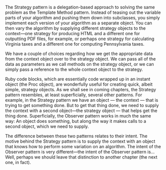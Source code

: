 The Strategy pattern is a delegation-based approach to solving the same problem as the Template Method pattern. Instead of teasing out the variable parts of your algorithm and pushing them down into subclasses, you simply implement each version of your algorithm as a separate object. You can then vary the algorithm by supplying different strategy objects to the context—one strategy for producing HTML and a different one for outputting PDF files, for example, or perhaps one strategy for calculating Virginia taxes and a different one for computing Pennsylvania taxes.

We have a couple of choices regarding how we get the appropriate data from the context object over to the strategy object. We can pass all of the data as parameters as we call methods on the strategy object, or we can simply pass a reference to the whole context object to the strategy.

Ruby code blocks, which are essentially code wrapped up in an instant object (the Proc object), are wonderfully useful for creating quick, albeit simple, strategy objects. As we shall see in coming chapters, the Strategy pattern resembles, at least superficially, several other patterns. For example, in the Strategy pattern we have an object — the context — that is trying to get something done. But to get that thing done, we need to supply the context with a second object—the strategy object — that helps get the thing done. Superficially, the Observer pattern works in much the same way: An object does something, but along the way it makes calls to a second object, which we need to supply.

The difference between these two patterns relates to their intent. The motive behind the Strategy pattern is to supply the context with an object that knows how to perform some variation on an algorithm. The intent of the Observer pattern is very different—the intent of the Observer pattern is... Well, perhaps we should leave that distinction to another chapter (the next one, in fact).
